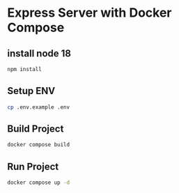 # Express Server with Docker Compose

## install node 18
```sh
npm install
```
## Setup ENV
```sh
cp .env.example .env
```
## Build Project
```sh
docker compose build
```
## Run Project
```sh
docker compose up -d
```